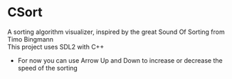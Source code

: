 # CSort
A sorting algorithm visualizer, inspired by the great Sound Of Sorting from Timo Bingmann  
This project uses SDL2 with C++ 
- For now you can use Arrow Up and Down to increase or decrease the speed of the sorting  

